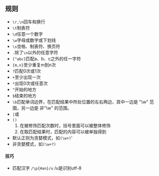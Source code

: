 ## 规则

- `\r,\n`回车和换行
- `\t`制表符
- `\d`任意一个数字
- `\w`字母或数字或下划线
- `\s`空格、制表符、换页符
- `.`除了`\n`以外的任意字符
- `[^abc]`匹配a、b、c之外的任一字符
- `{m,n}`至少重复m到n次
- `?`匹配0次或1次
- `+`至少出现一次
- `*`出现0次或任意次
- `^`开始的地方
- `$`结束的地方
- `\b`匹配单词边界，在匹配结果中所处位置的左右两边，其中一边是 "\w" 范围，另一边是 非"\w" 的范围。
- `|`或
- `()`
  1. 在被修饰匹配次数时，括号里面可以被整体修饰
  2. 在取匹配结果时，匹配的内容可以被单独得到
- 默认正则为贪婪模式，如`(\w+)`'
- 非贪婪模式，如`(\w+?)`


#### 技巧

- 匹配汉字 `/\p{Han}/u` /u是识别utf-8